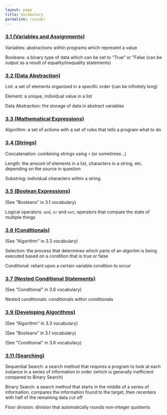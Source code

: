 ```yaml
---
layout: page
title: Vocabulary
permalink: /vocab/
---
```


### [3.1 (Variables and Assignments)]({{site.baseurl}}/sections1-2notes/#Variables-and-Assignments)

Variables: abstractions within programs which represent a value

Booleans: a binary type of data which can be set to "True" or "False (can be output as a result of equality/inequality statements)

### [3.2 (Data Abstraction)]({{site.baseurl}}/sections1-2notes/#Data-Abstraction)

List: a set of elements organized in a specific order (can be infinitely long)

Element: a unique, individual value in a list

Data Abstraction: the storage of data in abstract variables

### [3.3 (Mathematical Expressions)]({{site.baseurl}}/sections3-4notes/#3.3-Mathematical-Expressions)

Algorithm: a set of actions with a set of rules that tells a program what to do

### [3.4 (Strings)]({{site.baseurl}}/sections3-4notes/#3.4-Strings(Show-video-1))

Concatenation: combining strings using `+` (or sometimes `,`)

Length: the amount of elements in a list, characters in a string, etc. depending on the source in question

Substring: individual characters within a string

### [3.5 (Boolean Expressions)]({{site.baseurl}}/sections5-7notes/#3.5-Boolean-Expresssions)

(See "Booleans" in 3.1 vocabulary)

Logical operators:  `and`, `or` and `not`; operators that compare the state of multiple things

### [3.6 (Conditionals)]({{site.baseurl}}/sections5-7notes/#3.6-Conditionals)

(See "Algorithm" in 3.3 vocabulary)

Selection: the process that determines which parts of an algoritm is being executed based on a condition that is true or false

Conditional: reliant upon a certain variable condition to occur

### [3.7 (Nested Conditional Statements)]({{site.baseurl}}/sections5-7notes/#3.7-Nested-Conditional-Statements)

(See "Conditional" in 3.6 vocabulary)

Nested conditionals: conditionals within conditionals

### [3.9 (Developing Algorithms)]({{site.baseurl}}/sections9&11notes/#Developing-Algothims-(Python))

(See "Algorithm" in 3.3 vocabulary)

(See "Booleans" in 3.1 vocabulary)

(See "Conditional" in 3.6 vocabulary)

### [3.11 (Searching)]({{site.baseurl}}/sections9&11notes/#Searching-Introduction)

Sequential Search: a search method that requires a program to look at each instance in a series of information in order (which is generally inefficient compared to Binary Search)

Binary Search: a search method that starts in the middle of a series of information, compares the information found to the target, then recenters with half of the remaining data cut off

Floor division: division that automatically rounds non-integer quotients